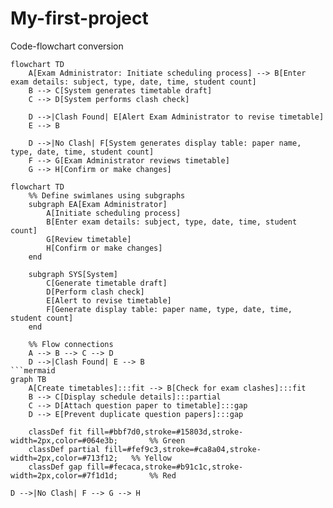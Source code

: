 # My-first-project
Code-flowchart conversion
```mermaid
flowchart TD
    A[Exam Administrator: Initiate scheduling process] --> B[Enter exam details: subject, type, date, time, student count]
    B --> C[System generates timetable draft]
    C --> D[System performs clash check]

    D -->|Clash Found| E[Alert Exam Administrator to revise timetable]
    E --> B

    D -->|No Clash| F[System generates display table: paper name, type, date, time, student count]
    F --> G[Exam Administrator reviews timetable]
    G --> H[Confirm or make changes]
```
```mermaid
flowchart TD
    %% Define swimlanes using subgraphs
    subgraph EA[Exam Administrator]
        A[Initiate scheduling process]
        B[Enter exam details: subject, type, date, time, student count]
        G[Review timetable]
        H[Confirm or make changes]
    end

    subgraph SYS[System]
        C[Generate timetable draft]
        D[Perform clash check]
        E[Alert to revise timetable]
        F[Generate display table: paper name, type, date, time, student count]
    end

    %% Flow connections
    A --> B --> C --> D
    D -->|Clash Found| E --> B
```mermaid
graph TB
    A[Create timetables]:::fit --> B[Check for exam clashes]:::fit
    B --> C[Display schedule details]:::partial
    C --> D[Attach question paper to timetable]:::gap
    D --> E[Prevent duplicate question papers]:::gap

    classDef fit fill=#bbf7d0,stroke=#15803d,stroke-width=2px,color=#064e3b;       %% Green
    classDef partial fill=#fef9c3,stroke=#ca8a04,stroke-width=2px,color=#713f12;   %% Yellow
    classDef gap fill=#fecaca,stroke=#b91c1c,stroke-width=2px,color=#7f1d1d;       %% Red
```

    D -->|No Clash| F --> G --> H
```

